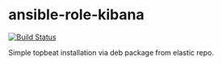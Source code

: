 # ansible-role-kibana

[![Build Status](https://travis-ci.org/marji/ansible-role-topbeat.svg?branch=master)](https://travis-ci.org/marji/ansible-role-topbeat)

Simple topbeat installation via deb package from elastic repo.
